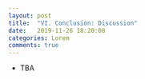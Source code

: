 ```yaml
---
layout: post
title:  "VI. Conclusion: Discussion"
date:   2019-11-26 18:20:08
categories: Lorem
comments: true
---
```

- TBA